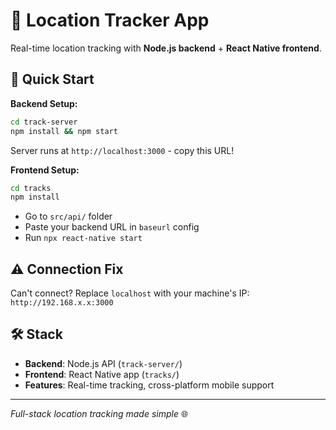 # 📍 **Location Tracker App**

Real-time location tracking with **Node.js backend** + **React Native frontend**.

## 🚀 **Quick Start**

**Backend Setup:**
```bash
cd track-server
npm install && npm start
```
Server runs at `http://localhost:3000` - copy this URL!

**Frontend Setup:**
```bash
cd tracks
npm install
```
- Go to `src/api/` folder
- Paste your backend URL in `baseurl` config
- Run `npx react-native start`

## ⚠️ **Connection Fix**

Can't connect? Replace `localhost` with your machine's IP:
`http://192.168.x.x:3000`

## 🛠️ **Stack**
- **Backend**: Node.js API (`track-server/`)
- **Frontend**: React Native app (`tracks/`)
- **Features**: Real-time tracking, cross-platform mobile support

---
*Full-stack location tracking made simple* 🌐
